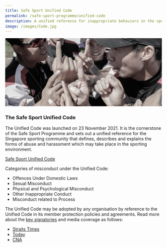 ```yaml
---
title: Safe Sport Unified Code
permalink: /safe-sport-programme/unified-code
description: A unified reference for inappropriate behaviors in the sporting environment
image: /images/Code.jpg
---
```

![Alt text for image on Isomer site](/images/softball.png)
### The Safe Sport Unified Code

The Unified Code was launched on 23 November 2021. It is the cornerstone of the Safe Sport Programme and sets out a unified reference for the Singapore sporting community that defines, describes and explains the forms of abuse and harassment which may take place in the sporting environment.

[Safe Sport Unified Code](/files/Safe%20Sport%20Unified%20Code%20210222.pdf)

Categories of misconduct under the Unified Code:
* Offences Under Domestic Laws
* Sexual Misconduct
* Physical and Psychological Misconduct
* Other Inappropriate Conduct
* Misconduct related to Process


The Unified Code may be adopted by any organisation by reference to the Unified Code in its member protection policies and agreements. Read more about the [key signatories](https://www.safesport.sg/safe-sport-programme/key-signatories) and media coverage as follows:
* [Straits Times](https://www.straitstimes.com/sport/safe-sport-commission-launches-safe-sport-unified-code)
* [Today](https://www.todayonline.com/singapore/first-set-safe-sport-rules-covering-sexual-misconduct-psychological-abuse-launched-all)
* [CNA](https://www.youtube.com/watch?v=_gpmpZE_9F4)